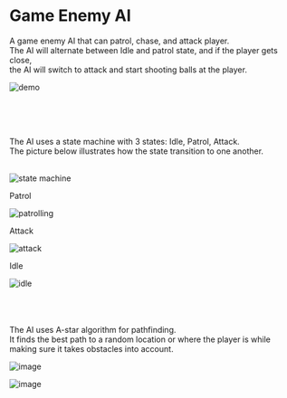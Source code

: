 # Game Enemy AI
A game enemy AI that can patrol, chase, and attack player.<br>
The AI will alternate between Idle and patrol state, and if the player gets close,<br>
the AI will switch to attack and start shooting balls at the player.<br>


![demo](https://github.com/vincentc168777/Game-Enemy-AI/assets/93815609/705ad39a-a7fa-44b6-944a-6ad2a31d0ea2)


<br>
<br>
<br>


The AI uses a state machine with 3 states: Idle, Patrol, Attack.<br>
The picture below illustrates how the state transition to one another.
<br>
<br>


![state machine](https://github.com/vincentc168777/Game-Enemy-AI/assets/93815609/02f68499-c854-451f-a19c-30c6c5efe4b7)

Patrol

![patrolling](https://github.com/vincentc168777/Game-Enemy-AI/assets/93815609/9fc21a53-ccce-4913-a0a1-128db4f6f8a8)

Attack

![attack](https://github.com/vincentc168777/Game-Enemy-AI/assets/93815609/faeff65e-625d-4e92-b841-a0ff09dbc0f9)

Idle

![idle](https://github.com/vincentc168777/Game-Enemy-AI/assets/93815609/2ace8440-5aff-472b-bd2e-78b580b05b52)
<br>
<br>
<br>
<br>

The AI uses A-star algorithm for pathfinding.<br>
It finds the best path to a random location or where the player is while making sure it takes obstacles into account.<br>

![image](https://github.com/vincentc168777/Game-Enemy-AI/assets/93815609/ebfa15fb-eac1-416d-95e9-5f0d441f4a5b)

![image](https://github.com/vincentc168777/Game-Enemy-AI/assets/93815609/4143a6fb-5392-4d66-b16b-88180867a556)





